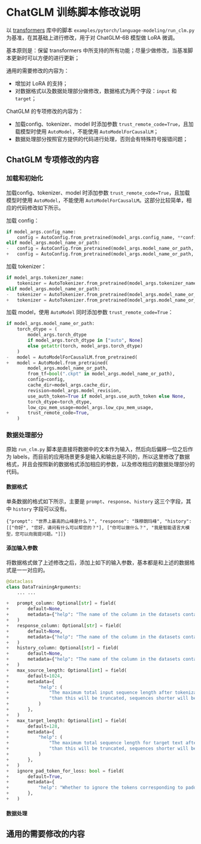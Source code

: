 # ChatGLM 训练脚本修改说明

以 [transformers](https://github.com/huggingface/transformers) 库中的脚本 `examples/pytorch/language-modeling/run_clm.py` 为基准，在其基础上进行修改，用于对 ChatGLM-6B 模型做 LoRA 微调。

基本原则是：保留 transformers 中所支持的所有功能；尽量少做修改，当基准脚本更新时可以方便的进行更新；

通用的需要修改的内容为：

* 增加对 LoRA 的支持；
* 对数据格式以及数据处理部分做修改，数据格式为两个字段：`input` 和 `target`；

ChatGLM 的专项修改的内容为：

* 加载config、tokenizer、model 时添加参数 `trust_remote_code=True`，且加载模型时使用 `AutoModel`，不能使用 `AutoModelForCausalLM`；
* 数据处理部分按照官方提供的代码进行处理，否则会有特殊符号报错问题；

## ChatGLM 专项修改的内容

### 加载和初始化

加载config、tokenizer、model 时添加参数 `trust_remote_code=True`，且加载模型时使用 `AutoModel`，不能使用 `AutoModelForCausalLM`。这部分比较简单，相应的代码修改如下所示。

加载 config：

```python
if model_args.config_name:
    config = AutoConfig.from_pretrained(model_args.config_name, **config_kwargs)
elif model_args.model_name_or_path:
-   config = AutoConfig.from_pretrained(model_args.model_name_or_path, **config_kwargs)
+   config = AutoConfig.from_pretrained(model_args.model_name_or_path, trust_remote_code=True, **config_kwargs)
```

加载 tokenizer：

```python
if model_args.tokenizer_name:
    tokenizer = AutoTokenizer.from_pretrained(model_args.tokenizer_name, **tokenizer_kwargs)
elif model_args.model_name_or_path:
-   tokenizer = AutoTokenizer.from_pretrained(model_args.model_name_or_path, **tokenizer_kwargs)
+   tokenizer = AutoTokenizer.from_pretrained(model_args.model_name_or_path, trust_remote_code=True, **tokenizer_kwargs)
```

加载 model，使用 `AutoModel` 同时添加参数 `trust_remote_code=True`：

```python
if model_args.model_name_or_path:
    torch_dtype = (
        model_args.torch_dtype
        if model_args.torch_dtype in ["auto", None]
        else getattr(torch, model_args.torch_dtype)
    )
-   model = AutoModelForCausalLM.from_pretrained(
+   model = AutoModel.from_pretrained(
        model_args.model_name_or_path,
        from_tf=bool(".ckpt" in model_args.model_name_or_path),
        config=config,
        cache_dir=model_args.cache_dir,
        revision=model_args.model_revision,
        use_auth_token=True if model_args.use_auth_token else None,
        torch_dtype=torch_dtype,
        low_cpu_mem_usage=model_args.low_cpu_mem_usage,
+       trust_remote_code=True,
    )
```

### 数据处理部分

原始 `run_clm.py` 脚本是直接将数据中的文本作为输入，然后向后偏移一位之后作为 labels，而目前的应用场景更多是输入和输出是不同的，所以这里修改了数据格式，并且会按照新的数据格式添加相应的参数，以及修改相应的数据处理部分的代码。

#### 数据格式

单条数据的格式如下所示，主要是 `prompt`、`response`、`history` 这三个字段，其中 `history` 字段可以没有。

```
{"prompt": "世界上最高的山峰是什么？", "response": "珠穆朗玛峰", "history": [["你好", "您好，请问有什么可以帮您的？"], ["你可以做什么？", "我是智能语言大模型，您可以向我提问题。"]]}
```

#### 添加输入参数

将数据格式做了上述修改之后，添加上如下的输入参数，基本都是和上述的数据格式是一一对应的。

```python
@dataclass
class DataTrainingArguments:
    ... ...

+   prompt_column: Optional[str] = field(
+       default=None,
+       metadata={"help": "The name of the column in the datasets containing the full texts (for summarization)."},
+   )
+   response_column: Optional[str] = field(
+       default=None,
+       metadata={"help": "The name of the column in the datasets containing the summaries (for summarization)."},
+   )
+   history_column: Optional[str] = field(
+       default=None,
+       metadata={"help": "The name of the column in the datasets containing the history of chat."},
+   )
+   max_source_length: Optional[int] = field(
+       default=1024,
+       metadata={
+           "help": (
+               "The maximum total input sequence length after tokenization. Sequences longer "
+               "than this will be truncated, sequences shorter will be padded."
+           )
+       },
+   )
+   max_target_length: Optional[int] = field(
+       default=128,
+       metadata={
+           "help": (
+               "The maximum total sequence length for target text after tokenization. Sequences longer "
+               "than this will be truncated, sequences shorter will be padded."
+           )
+       },
+   )
+   ignore_pad_token_for_loss: bool = field(
+       default=True,
+       metadata={
+           "help": "Whether to ignore the tokens corresponding to padded labels in the loss computation or not."
+       },
+   )
```

#### 数据处理



## 通用的需要修改的内容


